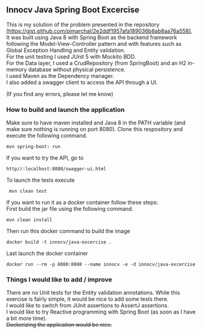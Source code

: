 ## Innocv Java Spring Boot Excercise

This is my solution of the problem presented in the repository [https://gist.github.com/pjmarchal/2e2ddf1957afa189036b8ab8aa76a558].  
It was built using Java 8 with Spring Boot as the backend framework following the Model-View-Controller pattern and with features such as Global Exception Handling and Entity validation.  
For the unit testing I used JUnit 5 with Mockito BDD.  
For the Data layer, I used a CrudRepository (from SpringBoot)  and an H2 in-memory database without physical persistence.  
I used Maven as the Dependency manager.  
I also added a swagger client to access the API through a UI.

(If you find any errors, please let me know)

### How to build and launch the application
Make sure to have maven installed and Java 8 in the PATH variable (and make sure nothing is running on port 8080). 
Clone this respository and execute the following command.

    mvn spring-boot: run

If you want to try the API, go to 

    http//:localhost:8080/swagger-ui.html

To launch the tests execute

     mvn clean test

If you want to run it as a docker container follow these steps:  
First build the jar file using the following command.

    mvn clean install

Then run this docker command to build the image

    docker build -t innocv/java-excercise .
Last launch the docker container

    docker run --rm -p 8080:8080 --name innocv -e -d innocv/java-excercise

### Things I would like to add / improve
There are no Unit tests for the Entity validation annotations. While this exercise is fairly simple, it would be nice to add some tests there.  
I would like to switch from JUnit assertions to AssertJ assertions.  
I would like to try Reactive programming with Spring Boot (as soon as I have a bit more time).  
~~Dockerizing the application would be nice.~~ 

